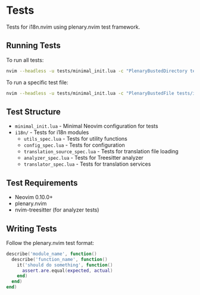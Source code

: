 # Tests

Tests for i18n.nvim using plenary.nvim test framework.

## Running Tests

To run all tests:

```bash
nvim --headless -u tests/minimal_init.lua -c "PlenaryBustedDirectory tests/ {minimal_init = 'tests/minimal_init.lua'}"
```

To run a specific test file:

```bash
nvim --headless -u tests/minimal_init.lua -c "PlenaryBustedFile tests/i18n/utils_spec.lua"
```

## Test Structure

- `minimal_init.lua` - Minimal Neovim configuration for tests
- `i18n/` - Tests for i18n modules
  - `utils_spec.lua` - Tests for utility functions
  - `config_spec.lua` - Tests for configuration
  - `translation_source_spec.lua` - Tests for translation file loading
  - `analyzer_spec.lua` - Tests for Treesitter analyzer
  - `translator_spec.lua` - Tests for translation services

## Test Requirements

- Neovim 0.10.0+
- plenary.nvim
- nvim-treesitter (for analyzer tests)

## Writing Tests

Follow the plenary.nvim test format:

```lua
describe('module_name', function()
  describe('function_name', function()
    it('should do something', function()
      assert.are.equal(expected, actual)
    end)
  end)
end)
```
